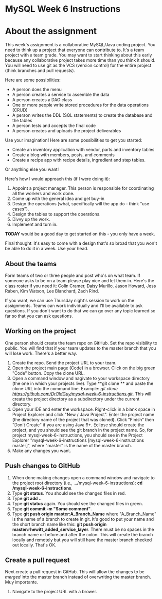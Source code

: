 # MySQL Week 6 Instructions

# About the assignment

This week's assignment is a collaborative MySQL/Java coding project. You need to think up a project that everyone can contribute to. It's a team project with a team grade. You may want to start thinking about this early because any collaborative project takes more time than you think it should. You will need to use git as the VCS (version control) for the entire project (think branches and pull requests).

Here are some possibilities:

* A person does the menu
* A person creates a service to assemble the data
* A person creates a DAO class
* One or more people write stored procedures for the data operations (CRUD)
* A person writes the DDL (SQL statements) to create the database and the tables
* A person tests and accepts the final code
* A person creates and uploads the project deliverables

Use your imagination! Here are some possibilities to get you started:

* Create an inventory application with vendor, parts and inventory tables
* Create a blog with members, posts, and comments
* Create a recipe app with recipe details, ingredient and step tables.

Or anything else you want!

Here's how I would approach this (if I were doing it):

1. Appoint a project manager. This person is responsible for coordinating all the workers and work done.
1. Come up with the general idea and get buy-in.
1. Design the operations (what, specifically will the app do - think "use cases").
1. Design the tables to support the operations.
1. Divvy up the work.
1. Implement and turn in.

**TODAY** would be a good day to get started on this - you only have a week.

Final thought: it's easy to come with a design that's so broad that you won't be able to do it in a week. Use your head.

## About the teams

Form teams of two or three people and post who's on what team. If someone asks to be on a team please play nice and let them in. Here's the class roster if you need it: Colin Cramer, Daisy Murillo, Jason Howard, Jess Raben, Kim Watson, Lee Blanchard, Zach Rind.

If you want, we can use Thursday night's session to work on the assignments. Teams can work individually and I'll be available to ask questions. If you don't want to do that we can go over any topic learned so far so that you can ask questions.

## Working on the project

One person should create the team repo on GitHub. Set the repo visibility to public. You will find that if your team updates to the master branch that you will lose work. There's a better way.

1. Create the repo. Send the project URL to your team.
1. Open the project main page (Code) in a browser. Click on the big green "Code" button. Copy the clone URL.
1. Open a command window and nagivate to your workspace directory (the one in which your projects live). Type **git clone ** and paste the clone URL into the command line. Example: *git clone https://github.com/DrOldGuy/mysql-week-6-instructions.git*. This will create the project directory as a subdirectory under the current directory.
1. Open your IDE and enter the workspace. Right-click in a blank space in Project Explorer and click "New / Java Project". Enter the project name (the directory name of the project that was cloned). Click "Finish" then "Don't Create" if you are using Java 9+. Eclipse should create the project, and you should see the git branch in the project name. So, for project mysql-week-6-instructions, you should see in the Project Explorer "mysql-week-6-instructions [mysql-week-6-instructions master]", where "master" is the name of the master branch.
1. Make any changes you want.

## Push changes to GitHub

1. When done making changes open a command window and navigate to the project root directory (i.e., .../mysql-week-6-instructions): **cd <workspace>/mysql-week-6-instructions**.
1. Type **git status**. You should see the changed files in red.
1. Type **git add .**.
1. Type **git status** again. You should see the changed files in green.
1. Type **git commit -m "Some comment"**.
1. Type **git push origin master:A_Branch_Name** where "A_Branch_Name" is the name of a branch to create in git. It's good to put your name and the short branch name like this: **git push origin master:rhewitt_added_service_layer**. There must be no spaces in the branch name or before and after the colon. This will create the branch locally and remotely but you will still have the master branch checked out locally. That's OK.

## Create a pull request

Next create a pull request in GitHub. This will allow the changes to be *merged* into the master branch instead of overwriting the master branch. Muy importante.

1. Navigate to the project URL with a brower.
